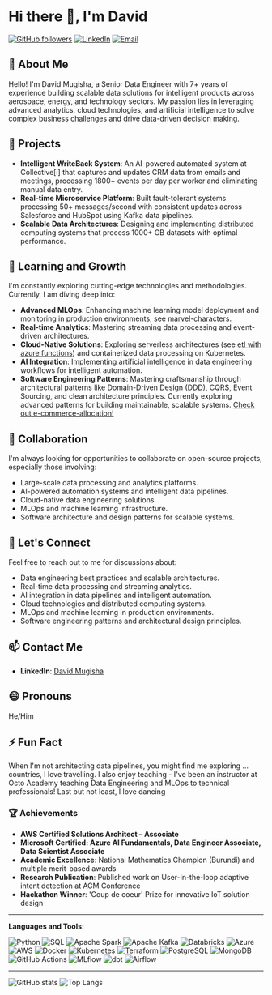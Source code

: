 # Hi there 👋, I'm David

[![GitHub followers](https://img.shields.io/github/followers/jhumigas?label=Follow&style=social)](https://github.com/jhumigas)
[![LinkedIn](https://img.shields.io/badge/LinkedIn-blue?logo=linkedin&style=flat-square)](https://linkedin.com/in/davidmugisha)
[![Email](https://img.shields.io/badge/Email-D14836?logo=gmail&style=flat-square)](mailto:mugi.dasha@gmail.com)

## 🚀 About Me

Hello! I'm David Mugisha, a Senior Data Engineer with 7+ years of experience building scalable data solutions for intelligent products across aerospace, energy, and technology sectors. My passion lies in leveraging advanced analytics, cloud technologies, and artificial intelligence to solve complex business challenges and drive data-driven decision making.

## 🔭 Projects

- **Intelligent WriteBack System**: An AI-powered automated system at Collective[i] that captures and updates CRM data from emails and meetings, processing 1800+ events per day per worker and eliminating manual data entry.
- **Real-time Microservice Platform**: Built fault-tolerant systems processing 50+ messages/second with consistent updates across Salesforce and HubSpot using Kafka data pipelines.
- **Scalable Data Architectures**: Designing and implementing distributed computing systems that process 1000+ GB datasets with optimal performance.

## 🌱 Learning and Growth

I'm constantly exploring cutting-edge technologies and methodologies. Currently, I am diving deep into:

- **Advanced MLOps**: Enhancing machine learning model deployment and monitoring in production environments, see [marvel-characters](https://github.com/jhumigas/marvel-characters).
- **Real-time Analytics**: Mastering streaming data processing and event-driven architectures.
- **Cloud-Native Solutions**: Exploring serverless architectures (see [etl with azure functions](https://github.com/jhumigas/azfn-python-advanced-etl)) and containerized data processing on Kubernetes.
- **AI Integration**: Implementing artificial intelligence in data engineering workflows for intelligent automation.
- **Software Engineering Patterns**: Mastering craftsmanship through architectural patterns like Domain-Driven Design (DDD), CQRS, Event Sourcing, and clean architecture principles. Currently exploring advanced patterns for building maintainable, scalable systems. [Check out e-commerce-allocation!](https://github.com/jhumigas/cosmic-python-project)

## 🤝 Collaboration

I'm always looking for opportunities to collaborate on open-source projects, especially those involving:

- Large-scale data processing and analytics platforms.
- AI-powered automation systems and intelligent data pipelines.
- Cloud-native data engineering solutions.
- MLOps and machine learning infrastructure.
- Software architecture and design patterns for scalable systems.

## 💬 Let's Connect

Feel free to reach out to me for discussions about:

- Data engineering best practices and scalable architectures.
- Real-time data processing and streaming analytics.
- AI integration in data pipelines and intelligent automation.
- Cloud technologies and distributed computing systems.
- MLOps and machine learning in production environments.
- Software engineering patterns and architectural design principles.

## 📫 Contact Me

- **LinkedIn**: [David Mugisha](https://linkedin.com/in/davidmugisha)

## 😄 Pronouns

He/Him

## ⚡ Fun Fact

When I'm not architecting data pipelines, you might find me exploring ... countries, I love travelling. I also enjoy teaching - I've been an instructor at Octo Academy teaching Data Engineering and MLOps to technical professionals! Last but not least, I love dancing

### 🏆 Achievements

- **AWS Certified Solutions Architect – Associate**
- **Microsoft Certified: Azure AI Fundamentals, Data Engineer Associate, Data Scientist Associate**
- **Academic Excellence**: National Mathematics Champion (Burundi) and multiple merit-based awards
- **Research Publication**: Published work on User-in-the-loop adaptive intent detection at ACM Conference
- **Hackathon Winner**: 'Coup de coeur' Prize for innovative IoT solution design

---

**Languages and Tools:**

![Python](https://img.shields.io/badge/Python-3776AB?style=flat-square&logo=python&logoColor=white)
![SQL](https://img.shields.io/badge/SQL-336791?style=flat-square&logo=postgresql&logoColor=white)
![Apache Spark](https://img.shields.io/badge/Apache%20Spark-E25A1C?style=flat-square&logo=apachespark&logoColor=white)
![Apache Kafka](https://img.shields.io/badge/Apache%20Kafka-231F20?style=flat-square&logo=apachekafka&logoColor=white)
![Databricks](https://img.shields.io/badge/Databricks-FF3621?style=flat-square&logo=databricks&logoColor=white)
![Azure](https://img.shields.io/badge/Microsoft%20Azure-0089D6?style=flat-square&logo=microsoftazure&logoColor=white)
![AWS](https://img.shields.io/badge/Amazon%20AWS-232F3E?style=flat-square&logo=amazonaws&logoColor=white)
![Docker](https://img.shields.io/badge/Docker-2496ED?style=flat-square&logo=docker&logoColor=white)
![Kubernetes](https://img.shields.io/badge/Kubernetes-326CE5?style=flat-square&logo=kubernetes&logoColor=white)
![Terraform](https://img.shields.io/badge/Terraform-623CE4?style=flat-square&logo=terraform&logoColor=white)
![PostgreSQL](https://img.shields.io/badge/PostgreSQL-336791?style=flat-square&logo=postgresql&logoColor=white)
![MongoDB](https://img.shields.io/badge/MongoDB-47A248?style=flat-square&logo=mongodb&logoColor=white)
![GitHub Actions](https://img.shields.io/badge/GitHub%20Actions-2088FF?style=flat-square&logo=githubactions&logoColor=white)
![MLflow](https://img.shields.io/badge/MLflow-0194E2?style=flat-square&logo=mlflow&logoColor=white)
![dbt](https://img.shields.io/badge/dbt-FF694B?style=flat-square&logo=dbt&logoColor=white)
![Airflow](https://img.shields.io/badge/Apache%20Airflow-017CEE?style=flat-square&logo=apacheairflow&logoColor=white)

---

![GitHub stats](https://github-readme-stats.vercel.app/api?username=jhumigas&show_icons=true&theme=radical)
![Top Langs](https://github-readme-stats.vercel.app/api/top-langs/?username=jhumigas&layout=compact&theme=radical)
